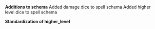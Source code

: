 <b>Additions to schema</b>
Added damage dice to spell schema
Added higher level dice to spell schema

<b>Standardization of higher_level